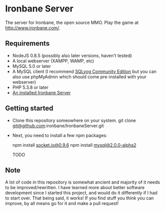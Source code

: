 Ironbane Server
==============

The server for Ironbane, the open source MMO. 
Play the game at <http://www.ironbane.com/>.

## Requirements

* NodeJS 0.8.5 (possibly also later versions, haven't tested)
* A local webserver (XAMPP, WAMP, etc)
* MySQL 5.0 or later
* A MySQL client (I recommend [SQLyog Community Edition](https://code.google.com/p/sqlyog/downloads/list) but you can also use phpMyAdmin which should come pre-installed with your webserver)
* PHP 5.3.8 or later
* [An installed Ironbane Server](https://github.com/ironbane/IronbaneServer/)

## Getting started

* Clone this repository someowhere on your system.
    git clone git@github.com:ironbane/IronbaneServer.git

* Next, you need to install a few npm packages:

    npm install socket.io@0.9.6
    npm install mysql@2.0.0-alpha2

    TODO

## Note

A lot of code in this repository is somewhat ancient and majority of it needs to be improved/rewritten.
I have learned more about better software development since I started this project, and would do it differently if I had to start over.
That being said, it works! If you find stuff you think you can improve, by all means go for it and make a pull request!
